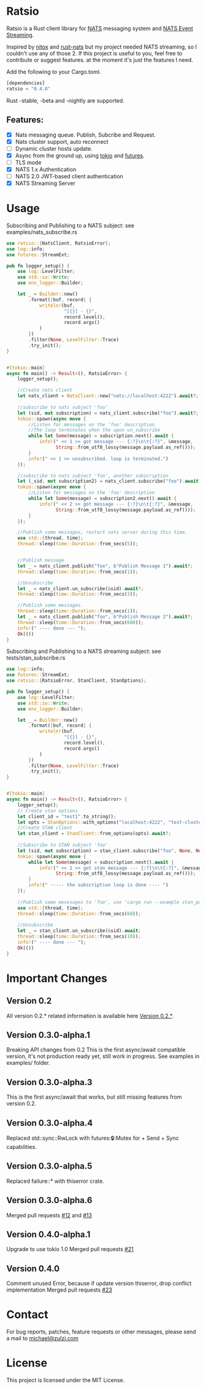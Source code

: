 # Ratsio

Ratsio is a Rust client library for [NATS](https://nats.io) messaging system and [NATS Event Streaming](https://nats.io/documentation/streaming/nats-streaming-intro/).

Inspired by [nitox](https://github.com/66Origin/nitox) and [rust-nats](https://github.com/jedisct1/rust-nats) but my project needed NATS streaming, so I couldn't use any of those 2. If this project is useful to you, feel free to contribute or suggest features. at the moment it's just the features I need.

Add the following to your Cargo.toml.

```rust
[dependencies]
ratsio = "0.4.0"
```
Rust -stable, -beta and -nightly are supported.

## Features:
- [x] Nats messaging queue. Publish, Subcribe and Request.
- [x] Nats cluster support, auto reconnect 
- [ ] Dynamic cluster hosts update. 
- [x] Async from the ground up, using  [tokio](https://crates.io/crates/tokio) and [futures](https://crates.io/crates/futures).
- [ ] TLS mode
- [x] NATS 1.x Authentication
- [ ] NATS 2.0 JWT-based client authentication
- [x] NATS Streaming Server
# Usage

Subscribing and Publishing to a NATS subject: see examples/nats_subscribe.rs
```rust
use ratsio::{NatsClient, RatsioError};
use log::info;
use futures::StreamExt;

pub fn logger_setup() {
    use log::LevelFilter;
    use std::io::Write;
    use env_logger::Builder;

    let _ = Builder::new()
        .format(|buf, record| {
            writeln!(buf,
                     "[{}] - {}",
                     record.level(),
                     record.args()
            )
        })
        .filter(None, LevelFilter::Trace)
        .try_init();
}


#[tokio::main]
async fn main() -> Result<(), RatsioError> {
    logger_setup();

    //Create nats client
    let nats_client = NatsClient::new("nats://localhost:4222").await?;
    
    //subscribe to nats subject 'foo'
    let (sid, mut subscription) = nats_client.subscribe("foo").await?;
    tokio::spawn(async move {
        //Listen for messages on the 'foo' description 
        //The loop terminates when the upon un_subscribe
        while let Some(message) = subscription.next().await {
            info!(" << 1 >> got message --- {:?}\n\t{:?}", &message,
                  String::from_utf8_lossy(message.payload.as_ref()));
        }
        info!(" << 1 >> unsubscribed. loop is terminated.")
    });

    //subscribe to nats subject 'foo', another subscription 
    let (_sid, mut subscription2) = nats_client.subscribe("foo").await?;
    tokio::spawn(async move {
        //Listen for messages on the 'foo' description
        while let Some(message) = subscription2.next().await {
            info!(" << 2 >> got message --- {:?}\n\t{:?}", &message,
                  String::from_utf8_lossy(message.payload.as_ref()));
        }
    });

    //Publish some messages, restart nats server during this time.
    use std::{thread, time};
    thread::sleep(time::Duration::from_secs(5));


    //Publish message
    let _ = nats_client.publish("foo", b"Publish Message 1").await?;
    thread::sleep(time::Duration::from_secs(1));

    //Unsubscribe
    let _ = nats_client.un_subscribe(&sid).await?;
    thread::sleep(time::Duration::from_secs(3));

    //Publish some messages.
    thread::sleep(time::Duration::from_secs(1));
    let _ = nats_client.publish("foo", b"Publish Message 2").await?;
    thread::sleep(time::Duration::from_secs(600));
    info!(" ---- done --- ");
    Ok(())
}
```

Subscribing and Publishing to a NATS streaming subject: see tests/stan_subscribe.rs
``` rust
use log::info;
use futures::StreamExt;
use ratsio::{RatsioError, StanClient, StanOptions};

pub fn logger_setup() {
    use log::LevelFilter;
    use std::io::Write;
    use env_logger::Builder;

    let _ = Builder::new()
        .format(|buf, record| {
            writeln!(buf,
                     "[{}] - {}",
                     record.level(),
                     record.args()
            )
        })
        .filter(None, LevelFilter::Trace)
        .try_init();
}


#[tokio::main]
async fn main() -> Result<(), RatsioError> {
    logger_setup();
    // Create stan options
    let client_id = "test1".to_string();
    let opts = StanOptions::with_options("localhost:4222", "test-cluster", &client_id[..]);
    //Create STAN client
    let stan_client = StanClient::from_options(opts).await?;
    
    //Subscribe to STAN subject 'foo'
    let (sid, mut subscription) = stan_client.subscribe("foo", None, None).await?;
    tokio::spawn(async move {
        while let Some(message) = subscription.next().await {
            info!(" << 1 >> got stan message --- {:?}\n\t{:?}", &message,
                  String::from_utf8_lossy(message.payload.as_ref()));
        }
        info!(" ----- the subscription loop is done ---- ")
    });
    
    //Publish some mesesages to 'foo', use 'cargo run --example stan_publish foo "hi there"' 
    use std::{thread, time};
    thread::sleep(time::Duration::from_secs(60));
    
    //Unsubscribe 
    let _ = stan_client.un_subscribe(&sid).await;
    thread::sleep(time::Duration::from_secs(10));
    info!(" ---- done --- ");
    Ok(())
}    
```
#  Important Changes

## Version 0.2
All version 0.2.* related information is available here [Version 0.2.*](https://github.com/mnetship/ratsio/tree/ratsio-0.2). 

## Version 0.3.0-alpha.1
Breaking API changes from 0.2
This is the first async/await compatible version, it's not production ready yet, still work in progress.
See examples in examples/ folder.

## Version 0.3.0-alpha.3
This is the first async/await that works, but still missing features from version 0.2.
## Version 0.3.0-alpha.4
Replaced std::sync::RwLock with futures::lock::Mutex for + Send + Sync capabilities.
## Version 0.3.0-alpha.5
Replaced failure::* with thiserror crate.
## Version 0.3.0-alpha.6
Merged pull requests [#12](https://github.com/mnetship/ratsio/pull/12) and [#13](  https://github.com/mnetship/ratsio/pull/13)
## Version 0.4.0-alpha.1
Upgrade to use tokio 1.0
Merged pull requests [#21](https://github.com/mnetship/ratsio/pull/21) 
## Version 0.4.0
Comment unused Error, because if update version thiserror, drop conflict implementation
Merged pull requests [#23](https://github.com/mnetship/ratsio/pull/23)

# Contact
For bug reports, patches, feature requests or other messages, please send a mail to michael@zulzi.com

# License
This project is licensed under the MIT License.


